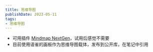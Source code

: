 ```yaml
---
title: 思维导图
publishDate: 2023-05-11
tags:
- 思维导图
---
```


- 可用插件 [Mindmap NextGen](https://github.com/verocloud/obsidian-mindmap-nextgen#usage)，试用后感觉不需要
- 目前使用语雀的画板作为思维导图载体，发布到公开库，在笔记中引用
